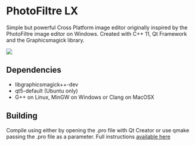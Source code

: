 # PhotoFiltre LX

Simple but powerful Cross Platform image editor originally inspired by the PhotoFiltre image editor on Windows. Created with C++ 11, Qt Framework and the Graphicsmagick library.

<img src="http://photofiltre-lx.org/preview.jpg">

## Dependencies
* libgraphicsmagick++-dev
* qt5-default (Ubuntu only)
* G++ on Linux, MinGW on Windows or Clang on MacOSX

## Building
Compile using either by opening the .pro file with Qt Creator or use qmake passing the .pro file as a parameter. Full instructions  <a href="http://photofiltre-lx.org/contributing/building-the-source/">available here</a>
